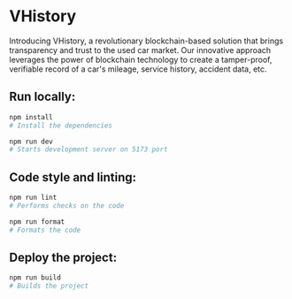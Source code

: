 # VHistory 

Introducing VHistory, a revolutionary blockchain-based solution that brings transparency and trust to the used car market. Our innovative approach leverages the power of blockchain technology to create a tamper-proof, verifiable record of a car's mileage, service history, accident data, etc.

## Run locally:

```bash
npm install
# Install the dependencies
```

```bash
npm run dev
# Starts development server on 5173 port
```

## Code style and linting:

```bash
npm run lint
# Performs checks on the code
```

```bash
npm run format
# Formats the code
```

## Deploy the project:

```bash
npm run build
# Builds the project
```
